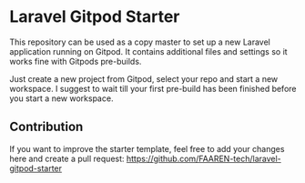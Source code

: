 # Laravel Gitpod Starter

This repository can be used as a copy master to set up a new Laravel application running on Gitpod. It contains additional files and settings so it works fine with Gitpods pre-builds.

Just create a new project from Gitpod, select your repo and start a new workspace. I suggest to wait till your first pre-build has been finished before you start a new workspace.

## Contribution

If you want to improve the starter template, feel free to add your changes here and create a pull request: https://github.com/FAAREN-tech/laravel-gitpod-starter